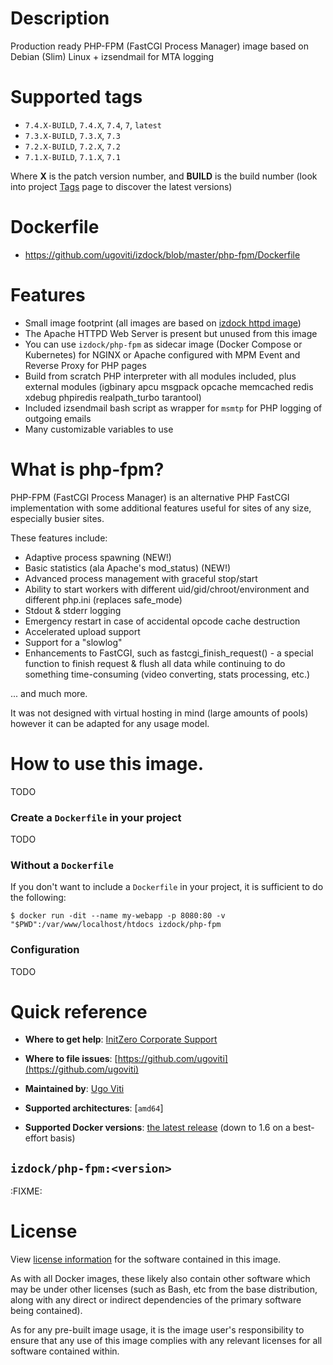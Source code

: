 # Description
Production ready PHP-FPM (FastCGI Process Manager) image based on Debian (Slim) Linux + izsendmail for MTA logging

# Supported tags
-	`7.4.X-BUILD`, `7.4.X`, `7.4`, `7`, `latest`
-	`7.3.X-BUILD`, `7.3.X`, `7.3`
-	`7.2.X-BUILD`, `7.2.X`, `7.2`
-	`7.1.X-BUILD`, `7.1.X`, `7.1`

Where **X** is the patch version number, and **BUILD** is the build number (look into project [Tags](/repository/docker/izdock/php-fpm/tags/) page to discover the latest versions)

# Dockerfile
- https://github.com/ugoviti/izdock/blob/master/php-fpm/Dockerfile

# Features
- Small image footprint (all images are based on [izdock httpd image](/repository/docker/izdock/httpd))
- The Apache HTTPD Web Server is present but unused from this image
- You can use `izdock/php-fpm` as sidecar image (Docker Compose or Kubernetes) for NGINX or Apache configured with MPM Event and Reverse Proxy for PHP pages
- Build from scratch PHP interpreter with all modules included, plus external modules (igbinary apcu msgpack opcache memcached redis xdebug phpiredis realpath_turbo tarantool)
- Included izsendmail bash script as wrapper for `msmtp` for PHP logging of outgoing emails
- Many customizable variables to use

# What is php-fpm?

PHP-FPM (FastCGI Process Manager) is an alternative PHP FastCGI implementation with some additional features useful for sites of any size, especially busier sites.

These features include:

- Adaptive process spawning (NEW!)
- Basic statistics (ala Apache's mod_status) (NEW!)
- Advanced process management with graceful stop/start
- Ability to start workers with different uid/gid/chroot/environment and different php.ini (replaces safe_mode)
- Stdout & stderr logging
- Emergency restart in case of accidental opcode cache destruction
- Accelerated upload support
- Support for a "slowlog"
- Enhancements to FastCGI, such as fastcgi_finish_request() - a special function to finish request & flush all data while continuing to do something time-consuming (video converting, stats processing, etc.)

... and much more.

It was not designed with virtual hosting in mind (large amounts of pools) however it can be adapted for any usage model.


# How to use this image.

TODO

### Create a `Dockerfile` in your project

TODO

### Without a `Dockerfile`

If you don't want to include a `Dockerfile` in your project, it is sufficient to do the following:

```console
$ docker run -dit --name my-webapp -p 8080:80 -v "$PWD":/var/www/localhost/htdocs izdock/php-fpm
```

### Configuration

TODO

# Quick reference

-	**Where to get help**:
	[InitZero Corporate Support](https://www.initzero.it/)

-	**Where to file issues**:
	[https://github.com/ugoviti](https://github.com/ugoviti)

-	**Maintained by**:
	[Ugo Viti](https://github.com/ugoviti)

-	**Supported architectures**:
	[`amd64`]

-	**Supported Docker versions**:
	[the latest release](https://github.com/docker/docker-ce/releases/latest) (down to 1.6 on a best-effort basis)

## `izdock/php-fpm:<version>`

:FIXME:

# License

View [license information](http://php.net/license/index.php) for the software contained in this image.

As with all Docker images, these likely also contain other software which may be under other licenses (such as Bash, etc from the base distribution, along with any direct or indirect dependencies of the primary software being contained).

As for any pre-built image usage, it is the image user's responsibility to ensure that any use of this image complies with any relevant licenses for all software contained within.
